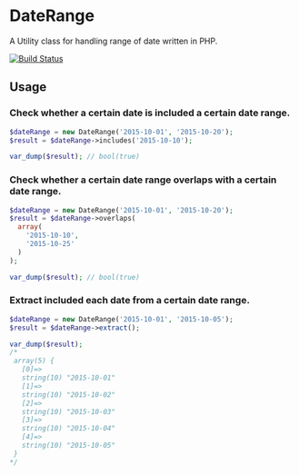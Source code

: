 # DateRange

A Utility class for handling range of date written in PHP.

[![Build Status](https://travis-ci.org/suzuki86/DateRange.svg?branch=master)](https://travis-ci.org/suzuki86/DateRange)

## Usage

### Check whether a certain date is included a certain date range.

```php
$dateRange = new DateRange('2015-10-01', '2015-10-20');
$result = $dateRange->includes('2015-10-10');

var_dump($result); // bool(true)
```

### Check whether a certain date range overlaps with a certain date range.

```php
$dateRange = new DateRange('2015-10-01', '2015-10-20');
$result = $dateRange->overlaps(
  array(
    '2015-10-10',
    '2015-10-25'
  )
);

var_dump($result); // bool(true)
```

### Extract included each date from a certain date range.

```php
$dateRange = new DateRange('2015-10-01', '2015-10-05');
$result = $dateRange->extract();

var_dump($result);
/*
 array(5) {
   [0]=>
   string(10) "2015-10-01"
   [1]=>
   string(10) "2015-10-02"
   [2]=>
   string(10) "2015-10-03"
   [3]=>
   string(10) "2015-10-04"
   [4]=>
   string(10) "2015-10-05"
 }
*/
```
